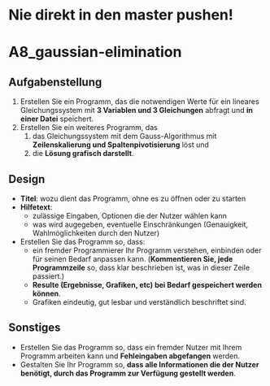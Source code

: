# Nie direkt in den master pushen!

# A8_gaussian-elimination

## Aufgabenstellung

1. Erstellen Sie ein Programm, das die notwendigen Werte für  ein lineares Gleichungssystem mit **3 Variablen und 3 Gleichungen** abfragt und **in einer Datei** speichert.
2. Erstellen Sie ein weiteres Programm, das
    1. das Gleichungssystem mit dem Gauss-Algorithmus mit **Zeilenskalierung und Spaltenpivotisierung** löst und
    2. die **Lösung grafisch darstellt**.

## Design

* **Titel**: wozu dient das Programm, ohne es zu öffnen oder zu starten
* **Hilfetext**:
  * zulässige Eingaben, Optionen die der Nutzer wählen kann
  * was wird augegeben, eventuelle Einschränkungen (Genauigkeit, Wahlmöglichkeiten durch den Nutzer)
* Erstellen Sie das Programm so, dass:
  * ein fremder Programmierer Ihr Programm verstehen, einbinden oder für seinen Bedarf anpassen kann. (**Kommentieren Sie, jede Programmzeile** so, dass klar beschrieben ist, was in dieser Zeile passiert.)
  * **Resulte (Ergebnisse, Grafiken, etc) bei Bedarf gespeichert werden können**.
  * Grafiken eindeutig, gut lesbar und verständlich beschriftet sind.

## Sonstiges

* Erstellen Sie das Programm so, dass ein fremder Nutzer mit Ihrem Programm arbeiten kann und **Fehleingaben abgefangen** werden.
* Gestalten Sie Ihr Programm so, **dass alle Informationen die der Nutzer benötigt, durch das Programm zur Verfügung gestellt werden**.

